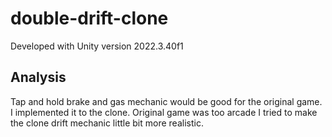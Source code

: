 # double-drift-clone

Developed with Unity version 2022.3.40f1

## Analysis

Tap and hold brake and gas mechanic would be good for the original game. I implemented it to the clone.
Original game was too arcade I tried to make the clone drift mechanic little bit more realistic.
